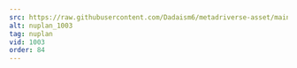 ```yaml
---
src: https://raw.githubusercontent.com/Dadaism6/metadriverse-asset/main/script-nuplan-output-newcompressed/nuplan_1003.mp4
alt: nuplan_1003
tag: nuplan
vid: 1003
order: 84
---
```

